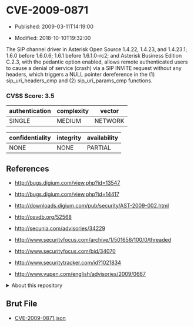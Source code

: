 # CVE-2009-0871

- Published: 2009-03-11T14:19:00

- Modified: 2018-10-10T19:32:00

The SIP channel driver in Asterisk Open Source 1.4.22, 1.4.23, and 1.4.23.1; 1.6.0 before 1.6.0.6; 1.6.1 before 1.6.1.0-rc2; and Asterisk Business Edition C.2.3, with the pedantic option enabled, allows remote authenticated users to cause a denial of service (crash) via a SIP INVITE request without any headers, which triggers a NULL pointer dereference in the (1) sip_uri_headers_cmp and (2) sip_uri_params_cmp functions.

### CVSS Score: **3.5**

| authentication | complexity | vector |
| --- | --- | --- |
| SINGLE | MEDIUM | NETWORK |

| confidentiality | integrity | availability |
| --- | --- | --- |
| NONE | NONE | PARTIAL |

## References

* http://bugs.digium.com/view.php?id=13547

* http://bugs.digium.com/view.php?id=14417

* http://downloads.digium.com/pub/security/AST-2009-002.html

* http://osvdb.org/52568

* http://secunia.com/advisories/34229

* http://www.securityfocus.com/archive/1/501656/100/0/threaded

* http://www.securityfocus.com/bid/34070

* http://www.securitytracker.com/id?1021834

* http://www.vupen.com/english/advisories/2009/0667

<details>
<summary>About this repository</summary> 

  This repository is part of the project [Live Hack CVE](https://github.com/Live-Hack-CVE). Main website can be found [www.live-hack.org](https://www.live-hack.org) 
  
  Made by [Sn0wAlice](https://github.com/Sn0wAlice) for the people that care about security and need to have a feed of the latest CVEs. Hope you enjoy it, don't forget to star the repo and follow me on [Twitter](https://twitter.com/Sn0wAlice) and [Github](https://github.com/Sn0wAlice). And that is my [personnal website](https://www.alice-snow.me/)

  - [Home Page](https://github.com/Live-Hack-CVE)
  - [Framework](https://github.com/Live-Hack-CVE/cve-framework)
  - [CVE database](https://github.com/Live-Hack-CVE/full_database)
  - [Changelog](https://github.com/Live-Hack-CVE/Changelog)
</details>

## Brut File

* [CVE-2009-0871.json](https://raw.githubusercontent.com/Live-Hack-CVE/full_database/main/cves/2009/CVE-2009-0871.json)

